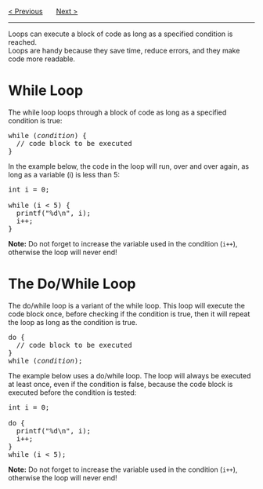 <a href="/Switch.md">&lt; Previous</a>
&nbsp;&nbsp;&nbsp;&nbsp;&nbsp;
<a href="/Loops/For.md">Next &gt;</a>
<hr>
Loops can execute a block of code as long as a specified condition is reached.
<br>
Loops are handy because they save time, reduce errors, and they make code more readable.
<h1>While Loop</h1>
The while loop loops through a block of code as long as a specified condition is true:
<pre>
while (<i>condition</i>) {
  // code block to be executed
}
</pre>
In the example below, the code in the loop will run, over and over again, as long as a variable (i) is less than 5:
<pre>
int i = 0;<br>
while (i &lt; 5) {
  printf("%d\n", i);
  i++;
}
</pre>
<b>Note:</b> Do not forget to increase the variable used in the condition (<code>i++</code>), otherwise the loop will never end!
<h1>The Do/While Loop</h1>
The do/while loop is a variant of the while loop. This loop will execute the code block once, before checking if the condition is true, then it will repeat the loop as long as the condition is true.
<pre>
do {
  // code block to be executed
}
while (<i>condition</i>);
</pre>
The example below uses a do/while loop. The loop will always be executed at least once, even if the condition is false, because the code block is executed before the condition is tested:
<pre>
int i = 0;<br>
do {
  printf("%d\n", i);
  i++;
}
while (i &lt; 5);
</pre>
<b>Note:</b> Do not forget to increase the variable used in the condition (<code>i++</code>), otherwise the loop will never end!
